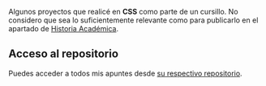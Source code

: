 Algunos proyectos que realicé en **CSS** como parte de un cursillo. No considero que sea lo suficientemente relevante como para publicarlo en el apartado de [Historia Académica](../Historia%20académica/).

## Acceso al repositorio

Puedes acceder a todos mis apuntes desde [su respectivo repositorio](https://github.com/hugorsz-dev/trash/tree/main/practicas-css).